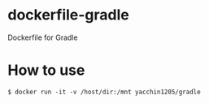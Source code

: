 # dockerfile-gradle

Dockerfile for Gradle

# How to use

```
$ docker run -it -v /host/dir:/mnt yacchin1205/gradle
```
